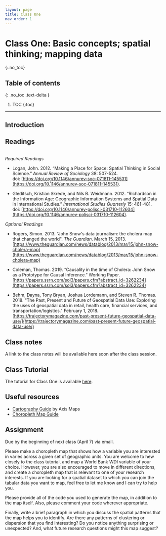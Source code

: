 ```yaml
---
layout: page
title: Class One
nav_order: 1
---
```


# Class One: Basic concepts; spatial thinking; mapping data
{:.no_toc}

## Table of contents
{: .no_toc .text-delta }

1. TOC
{:toc}

---

## Introduction

## Readings
\
*Required Readings*

* Logan, John. 2012. “Making a Place for Space: Spatial Thinking in Social Science.” *Annual Review of Sociology* 38: 507-524.\
doi: [https://doi.org/10.1146/annurev-soc-071811-145531](https://doi.org/10.1146/annurev-soc-071811-145531). 

* Gleditsch, Kristian Skrede, and Nils B. Weidmann. 2012. “Richardson in the Information Age: Geographic Information Systems and Spatial Data in International Studies.” *International Studies Quarterly* 15: 461-481.\
doi: [https://doi.org/10.1146/annurev-polisci-031710-112604](https://doi.org/10.1146/annurev-polisci-031710-112604). 

*Optional Readings*

* Rogers, Simon. 2013. "John Snow's data journalism: the cholera map that changed the world". *The Guardian*. March 15, 2013. [https://www.theguardian.com/news/datablog/2013/mar/15/john-snow-cholera-map](https://www.theguardian.com/news/datablog/2013/mar/15/john-snow-cholera-map) 

* Coleman, Thomas. 2019. “Causality in the time of Cholera: John Snow as a Prototype for Causal Inference.” Working Paper. [https://papers.ssrn.com/sol3/papers.cfm?abstract_id=3262234](https://papers.ssrn.com/sol3/papers.cfm?abstract_id=3262234) 

* Behm, Dayna, Tony Bryan, Joshua Lordemann, and Steven R. Thomas. 2018. "The Past, Present and Future of Geospatial Data Use: Exploring the uses of geospatial data in retail, health care, financial services, and transportation/logistics." February 1, 2018. [https://trajectorymagazine.com/past-present-future-geospatial-data-use/](https://trajectorymagazine.com/past-present-future-geospatial-data-use/)

## Class notes

A link to the class notes will be available here soon after the class session. 

## Class Tutorial

The tutorial for Class One is available [here](class_notes/Class1/class1_maps.html). 

## Useful resources

* [Cartography Guide](https://www.axismaps.com/guide) by Axis Maps
* [Choropleth Map Guide](https://www.axismaps.com/guide/choropleth)

## Assignment

Due by the beginning of next class (April 7) via email. 

Please make a choropleth map that shows how a variable you are interested in varies across a given set of geographic units. You are welcome to hew closely to the class tutorial, and map a World Bank WDI variable of your choice. However, you are also encouraged to move in different directions, and create a choropleth map that is relevant to one of your research interests. If you are looking for a spatial dataset to which you can join the tabular data you want to map, feel free to let me know and I can try to help you. 

Please provide all of the code you used to generate the map, in addition to the map itself. Also, please comment your code wherever appropriate. 

Finally, write a brief paragraph in which you discuss the spatial patterns that the map helps you to identify. Are there any patterns of clustering or dispersion that you find interesting? Do you notice anything surprising or unexpected? And, what future research questions might this map suggest?





